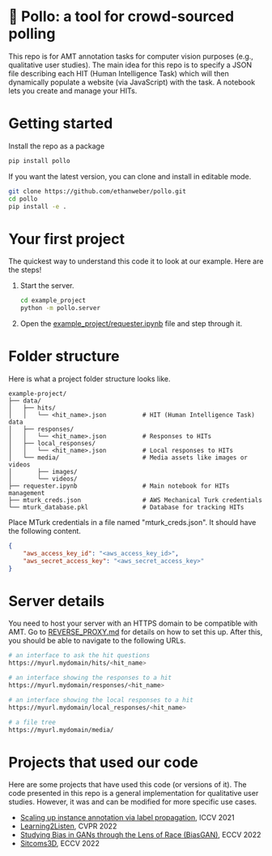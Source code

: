 # 🐥 Pollo: a tool for crowd-sourced polling

This repo is for AMT annotation tasks for computer vision purposes (e.g., qualitative user studies). The main idea for this repo is to specify a JSON file describing each HIT (Human Intelligence Task) which will then dynamically populate a website (via JavaScript) with the task. A notebook lets you create and manage your HITs.

# Getting started

Install the repo as a package

```bash
pip install pollo
```

If you want the latest version, you can clone and install in editable mode.

```bash
git clone https://github.com/ethanweber/pollo.git
cd pollo
pip install -e .
```

# Your first project

The quickest way to understand this code it to look at our example. Here are the steps!

1. Start the server.

    ```bash
    cd example_project
    python -m pollo.server
    ```

2. Open the [example_project/requester.ipynb](example_project/requester.ipynb) file and step through it.

# Folder structure

Here is what a project folder structure looks like.

```
example-project/
├── data/
│   ├── hits/
│   │   └── <hit_name>.json          # HIT (Human Intelligence Task) data
│   ├── responses/
│   │   └── <hit_name>.json          # Responses to HITs
│   ├── local_responses/
│   │   └── <hit_name>.json          # Local responses to HITs
│   └── media/                       # Media assets like images or videos
│       ├── images/
│       └── videos/
├── requester.ipynb                  # Main notebook for HITs management
├── mturk_creds.json                 # AWS Mechanical Turk credentials
└── mturk_database.pkl               # Database for tracking HITs
```

Place MTurk credentials in a file named "mturk_creds.json". It should have the following content.

```json
{
    "aws_access_key_id": "<aws_access_key_id>",
    "aws_secret_access_key": "<aws_secret_access_key>"
}
```

# Server details

You need to host your server with an HTTPS domain to be compatible with AMT. Go to [REVERSE_PROXY.md](REVERSE_PROXY.md) for details on how to set this up. After this, you should be able to navigate to the following URLs.

```bash
# an interface to ask the hit questions
https://myurl.mydomain/hits/<hit_name>

# an interface showing the responses to a hit
https://myurl.mydomain/responses/<hit_name>

# an interface showing the local responses to a hit
https://myurl.mydomain/local_responses/<hit_name>

# a file tree
https://myurl.mydomain/media/
```

# Projects that used our code

Here are some projects that have used this code (or versions of it). The code presented in this repo is a general implementation for qualitative user studies. However, it was and can be modified for more specific use cases.

- [Scaling up instance annotation via label propagation](http://scaling-anno.csail.mit.edu/), ICCV 2021
- [Learning2Listen](https://evonneng.github.io/learning2listen/), CVPR 2022
- [Studying Bias in GANs through the Lens of Race (BiasGAN)](https://neerja.me/bias-gans/), ECCV 2022
- [Sitcoms3D](https://ethanweber.me/sitcoms3D/), ECCV 2022

